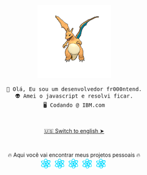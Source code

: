 <p align="center" style="text-align: center;">
  <img src="./assets/4hsh.gif" alt="Charizard voando">
   <br><br>
  <samp>
    👋 Olá, Eu sou um desenvolvedor fr000ntend.<br>
    👽 Amei o javascript e resolvi ficar.<br>
    🖥️ Codando @ IBM.com
  </samp>
</p>
<br>
<p align="center" style="text-align: center;">
  <a href="./README.md">🇺🇸 Switch to english ➤</a>
</p>
<br>
<p align="center" style="text-align: center;">
  🔥 Aqui você vai encontrar meus projetos pessoais 🔥<br>
  <img src="./assets/react_logo.gif" alt="ReactJS logo">&nbsp;
  <img src="./assets/react_logo.gif" alt="ReactJS logo">&nbsp;
  <img src="./assets/react_logo.gif" alt="ReactJS logo">&nbsp;
  <img src="./assets/react_logo.gif" alt="ReactJS logo">&nbsp;
  <img src="./assets/react_logo.gif" alt="ReactJS logo">&nbsp;
</p>
